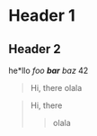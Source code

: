 # Header 1

## Header 2

   he\*llo  *foo **bar** baz* 42

> Hi, there
> olala

> Hi, there
>> olala
